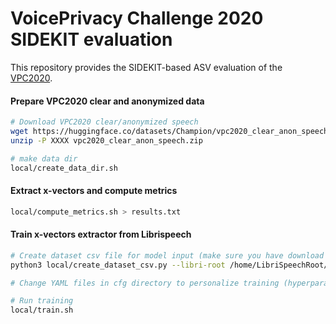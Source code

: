 VoicePrivacy Challenge 2020 SIDEKIT evaluation
==============================================

This repository provides the SIDEKIT-based ASV evaluation of the [VPC2020](https://github.com/Voice-Privacy-Challenge/Voice-Privacy-Challenge-2020).

#### Prepare VPC2020 clear and anonymized data

```bash
# Download VPC2020 clear/anonymized speech
wget https://huggingface.co/datasets/Champion/vpc2020_clear_anon_speech/resolve/main/vpc2020_clear_anon_speech.zip
unzip -P XXXX vpc2020_clear_anon_speech.zip

# make data dir
local/create_data_dir.sh
```

#### Extract x-vectors and compute metrics
```bash
local/compute_metrics.sh > results.txt
```

#### Train x-vectors extractor from Librispeech
```bash
# Create dataset csv file for model input (make sure you have download Librispeech dataset before)
python3 local/create_dataset_csv.py --libri-root /home/LibriSpeechRoot/ --out_filepath list/libri360.csv

# Change YAML files in cfg directory to personalize training (hyperparameters, ...)

# Run training
local/train.sh 
```